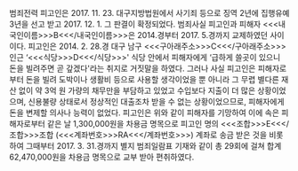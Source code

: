 범죄전력
피고인은 2017. 11. 23. 대구지방법원에서 사기죄 등으로 징역 2년에 집행유예 3년을 선고 받고 2017. 12. 1. 그 판결이 확정되었다.
범죄사실
피고인과 피해자 <<<내국인이름>>>B<<</내국인이름>>>은 2014.경부터 2017. 5.경까지 교제하였던 사이이다.
피고인은 2014. 2. 28.경 대구 남구 <<<구아래주소>>>C<<</구아래주소>>> 인근 ‘<<<식당>>>D<<</식당>>>' 식당 안에서 피해자에게 ‘급하게 쓸곳이 있으니 돈을 빌려주면 곧 갚겠다'라는 취지로 거짓말을 하였다.
그러나 사실 피고인은 피해자로부터 돈을 빌려 도박이나 생활비 등으로 사용할 생각이었을 뿐 아니라 그 무렵 별다른 재산 없이 약 3억 원 가량의 채무만을 부담하고 있었고 수입보다 지출이 더 많은 상황이었으며, 신용불량 상태로서 정상적인 대출조차 받을 수 없는 상황이었으므로, 피해자에게 돈을 변제할 의사나 능력이 없었다.
피고인은 위와 같이 피해자를 기망하여 이에 속은 피해자로부터 같은 날 1,300,000원을 차용금 명목으로 피고인 명의 <<<조합>>>E<<</조합>>>조합 (<<<계좌번호>>>RA<<</계좌번호>>>) 계좌로 송금 받은 것을 비롯하여 그때부터 2017. 3. 31.경까지 별지 범죄일람표 기재와 같이 총 29회에 걸쳐 합계 62,470,000원을 차용금 명목으로 교부 받아 편취하였다.